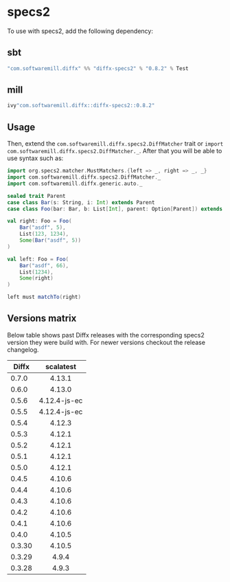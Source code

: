 # specs2

To use with specs2, add the following dependency:

## sbt

```scala
"com.softwaremill.diffx" %% "diffx-specs2" % "0.8.2" % Test
```

## mill

```scala
ivy"com.softwaremill.diffx::diffx-specs2::0.8.2"
```

## Usage

Then, extend the `com.softwaremill.diffx.specs2.DiffMatcher` trait or `import com.softwaremill.diffx.specs2.DiffMatcher._`.
After that you will be able to use syntax such as:

```scala
import org.specs2.matcher.MustMatchers.{left => _, right => _, _}
import com.softwaremill.diffx.specs2.DiffMatcher._
import com.softwaremill.diffx.generic.auto._

sealed trait Parent
case class Bar(s: String, i: Int) extends Parent
case class Foo(bar: Bar, b: List[Int], parent: Option[Parent]) extends Parent

val right: Foo = Foo(
    Bar("asdf", 5),
    List(123, 1234),
    Some(Bar("asdf", 5))
)

val left: Foo = Foo(
    Bar("asdf", 66),
    List(1234),
    Some(right)
)

left must matchTo(right)
```

## Versions matrix

Below table shows past Diffx releases with the corresponding specs2 version they were build with.
For newer versions checkout the release changelog.

| Diffx  |  scalatest   |
|--------|:------------:|
| 0.7.0  |    4.13.1    |
| 0.6.0  |    4.13.0    |
| 0.5.6  | 4.12.4-js-ec |
| 0.5.5  | 4.12.4-js-ec |
| 0.5.4  |    4.12.3    |
| 0.5.3  |    4.12.1    |
| 0.5.2  |    4.12.1    |
| 0.5.1  |    4.12.1    |
| 0.5.0  |    4.12.1    |
| 0.4.5  |    4.10.6    |
| 0.4.4  |    4.10.6    |
| 0.4.3  |    4.10.6    |
| 0.4.2  |    4.10.6    |
| 0.4.1  |    4.10.6    |
| 0.4.0  |    4.10.5    |
| 0.3.30 |    4.10.5    |
| 0.3.29 |    4.9.4     |
| 0.3.28 |    4.9.3     |

